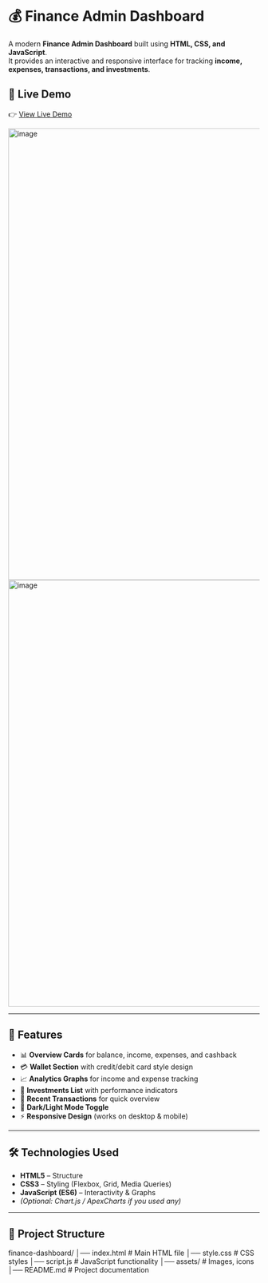 # 💰 Finance Admin Dashboard  

A modern **Finance Admin Dashboard** built using **HTML, CSS, and JavaScript**.  
It provides an interactive and responsive interface for tracking **income, expenses, transactions, and investments**.  

## 🔗 Live Demo  

👉 [View Live Demo](https://financeadmindashbord-git-main-shehnaz-rs-projects.vercel.app/)  

<img width="1902" height="905" alt="image" src="https://github.com/user-attachments/assets/ef008a2c-2646-4a1d-88d3-4356d5a9aa14" />  
<img width="1878" height="855" alt="image" src="https://github.com/user-attachments/assets/b9b98bda-d28f-4bab-801c-b2090e3b8574" />

---

## 🚀 Features  

- 📊 **Overview Cards** for balance, income, expenses, and cashback  
- 💳 **Wallet Section** with credit/debit card style design  
- 📈 **Analytics Graphs** for income and expense tracking  
- 💼 **Investments List** with performance indicators  
- 🧾 **Recent Transactions** for quick overview  
- 🌙 **Dark/Light Mode Toggle**  
- ⚡ **Responsive Design** (works on desktop & mobile)  

---

## 🛠️ Technologies Used  

- **HTML5** – Structure  
- **CSS3** – Styling (Flexbox, Grid, Media Queries)  
- **JavaScript (ES6)** – Interactivity & Graphs  
- *(Optional: Chart.js / ApexCharts if you used any)*  

---

## 📂 Project Structure  
finance-dashboard/
│── index.html # Main HTML file
│── style.css # CSS styles
│── script.js # JavaScript functionality
│── assets/ # Images, icons
│── README.md # Project documentation
